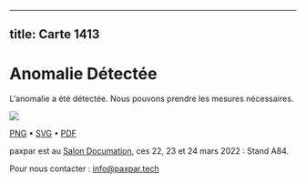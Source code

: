 
---
title: Carte 1413
---

# Anomalie Détectée

L'anomalie a été détectée. Nous pouvons prendre les mesures nécessaires.


![](https://media.paxpar.tech/ludi/card_1413_recto.png)

[PNG](https://media.paxpar.tech/ludi/card_1413_recto.png) • [SVG](https://media.paxpar.tech/ludi/card_1413_recto.svg) • [PDF](https://media.paxpar.tech/ludi/card_1413_recto.pdf)

paxpar est au [Salon Documation](https://www.documation.fr/info_societe/527/paxpartech.html), ces 22, 23 et 24 mars 2022 : Stand A84.

Pour nous contacter : info@paxpar.tech


